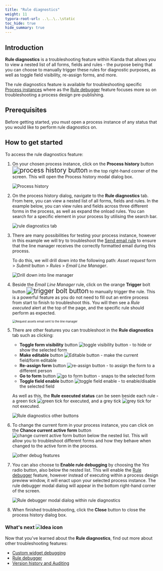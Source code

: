 ```yaml
---
title: "Rule diagnostics"
weight: 11
typora-root-url: ..\..\..\static
toc_hide: true
hide_summary: true
---
```


## Introduction

**Rule diagnostics** is a troubleshooting feature within Kianda that allows you to view a nested list of all forms, fields and rules - the purpose being that you can choose to manually trigger these rules for diagnostic purposes, as well as toggle field visibility, re-assign forms, and more.

The rule diagnostics feature is available for troubleshooting specific [Process instances](/docs/platform/rules/general/add-conditions/) where as the [Rule debugger](/docs/troubleshooting/rule-debugger) feature focuses more so on troubleshooting a process design pre-publishing.



## Prerequisites

Before getting started, you must open a process instance of any status that you would like to perform rule diagnostics on.



## How to get started

To access the rule diagnostics feature:

1. On your chosen process instance, click on the **Process history** button <img src="/images/process-history-button.jpg" alt="process history button" style="zoom:150%;" /> in the top right-hand corner of the screen. This will open the Process history modal dialog box.

   ![Process history](/images/process-history-btn2.png)

2. On the process history dialog, navigate to the **Rule diagnostics** tab. From here, you can view a nested list of all forms, fields and rules. In the example below, you can view rules and fields across three different forms in the process, as well as expand the onload rules. You can search for a specific element in your process by utilising the search bar.

   ![rule diagnostics tab](/images/process-history-modal1.png)

3. There are many possibilities for testing your process instance, however in this example we will try to troubleshoot the [Send email rule](/docs/platform/rules/communications/send-email/) to ensure that the line manager receives the correctly formatted email during this process. 

   To do this, we will drill down into the following path: *Asset request* form > *Submit* button > *Rules* > *Email Line Manager*. 

   ![Drill down into line manager](/images/expanding-process-instance.png)

4. Beside the *Email Line Manager* rule, click on the orange **Trigger** bolt button <img src="/images/trigger-btn.png" alt="trigger bolt button" style="zoom:150%;" /> to manually trigger the rule. This is a powerful feature as you do not need to fill out an entire process from start to finish to troubleshoot this. You will then see a *Rule executed* alert at the top of the page, and the specific rule should perform as expected.

   <img src="/images/request-assets-email.png" alt="Request assets email sent to the line manager" style="zoom:67%;" />

5. There are other features you can troubleshoot in the **Rule diagnostics** tab such as clicking:

   * **Toggle form visibility** button ![toggle visibility button](/images/toggle-visibility-btn.png) - to hide or show the selected form
   * **Make editable** button ![Editable button](/images/editable-btn.png) - make the current field/form editable
   * **Re-assign form** button ![re-assign button](/images/re-assign-btn.png) - to assign the form to a different person
   * **Go to form** button ![go to form button](/images/go-to-form-btn.png) - snaps to the selected form
   * **Toggle field enable** button ![toggle field enable](/images/toggle-field-enable-btn.png) - to enable/disable the selected field

   As well as this, the **Rule executed status** can be seen beside each rule - a green tick ![green tick](/images/green-tick.png) for executed, and a grey tick ![grey tick](/images/grey-tick.png) for not executed.

   ![Rule diagnostics other buttons](/images/rule-diagnostics-other-btns.png)

6. To change the current form in your process instance, you can click on the **Chance current active form** button ![change current active form button](/images/change-current-active-form-btn.png) below the nested list. This will allow you to troubleshoot different forms and how they behave when changed to the active form in the process.

   ![other debug features](/images/current-form-screen.png)

7. You can also choose to **Enable rule debugging** by choosing the *Yes* radio button, also below the nested list. This will enable the [Rule debugger](/docs/troubleshooting/rule-debugger) feature, however instead of executing within a process design preview window, it will enact upon your selected process instance. The rule debugger modal dialog will appear in the bottom right-hand corner of the screen.

   ![Rule debugger modal dialog within rule diagnostics](/images/rule-debugger-within-rule-diagnostics.png)

8. When finished troubleshooting, click the **Close** button to close the process history dialog box.

   

   

### What's next  ![Idea icon](/images/18.png) ###

Now that you've learned about the **Rule diagnostics**, find out more about other troubleshooting features:

- [Custom widget debugging](/docs/troubleshooting/custom-widget-debugging/)
- [Rule debugger](/docs/troubleshooting/rule-debugger/)
- [Version history and Auditing](/docs/troubleshooting/version-history-and-auditing)
